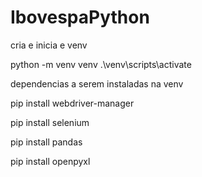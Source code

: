 # IbovespaPython

cria e inicia e venv

python -m venv venv
.\venv\scripts\activate



dependencias a serem instaladas na venv

pip install webdriver-manager

pip install selenium

pip install pandas

pip install openpyxl
